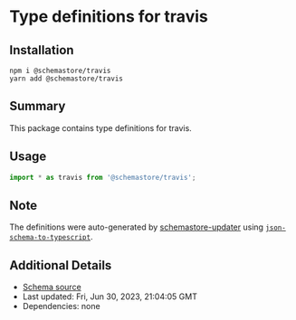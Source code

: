 # Type definitions for travis

## Installation

```
npm i @schemastore/travis
yarn add @schemastore/travis
```

## Summary

This package contains type definitions for travis.

## Usage

```ts
import * as travis from '@schemastore/travis';
```

## Note

The definitions were auto-generated by [schemastore-updater](https://github.com/ffflorian/schemastore-updater) using [`json-schema-to-typescript`](https://www.npmjs.com/package/json-schema-to-typescript).

## Additional Details

* [Schema source](https://github.com/SchemaStore/schemastore/tree/master/src/schemas/json/travis)
* Last updated: Fri, Jun 30, 2023, 21:04:05 GMT
* Dependencies: none
